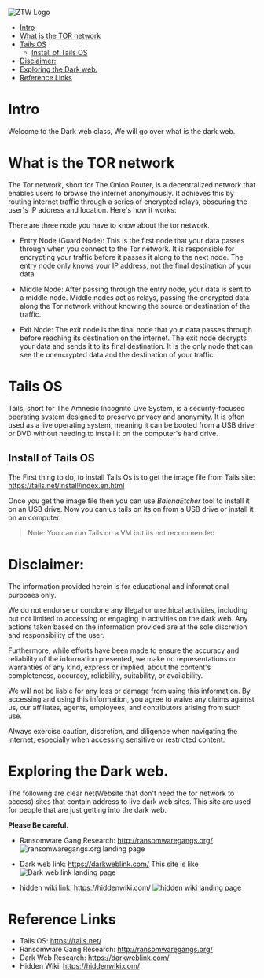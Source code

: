 ![ZTW Logo](../Assets/Hacking_Labs_graphics_ztw_logo_med_1.png)



- [Intro](#intro)
- [What is the TOR network](#what-is-the-tor-network)
- [Tails OS](#tails-os)
  - [Install of Tails OS](#install-of-tails-os)
- [Disclaimer:](#disclaimer)
- [Exploring the Dark web.](#exploring-the-dark-web)
- [Reference Links](#reference-links)

# Intro

Welcome to the Dark web class, We will go over what is the dark web.

# What is the TOR network

The Tor network, short for The Onion Router, is a decentralized network that
enables users to browse the internet anonymously. It achieves this by routing
internet traffic through a series of encrypted relays, obscuring the user's IP
address and location. Here's how it works:

There are three node you have to know about the tor network. 
- Entry Node (Guard Node): This is the first node that your data passes through
  when you connect to the Tor network. It is responsible for encrypting your
  traffic before it passes it along to the next node. The entry node only knows
  your IP address, not the final destination of your data.

- Middle Node: After passing through the entry node, your data is sent to a
  middle node. Middle nodes act as relays, passing the encrypted data along
  the Tor network without knowing the source or destination of the traffic.

- Exit Node: The exit node is the final node that your data passes through
  before reaching its destination on the internet. The exit node decrypts your
  data and sends it to its final destination. It is the only node that can see
  the unencrypted data and the destination of your traffic.

# Tails OS

Tails, short for The Amnesic Incognito Live System, is a security-focused
operating system designed to preserve privacy and anonymity. It is often used
as a live operating system, meaning it can be booted from a USB drive or DVD
without needing to install it on the computer's hard drive. 

## Install of Tails OS

The First thing to do, to install Tails Os is to get the image file from Tails
site: https://tails.net/install/index.en.html

Once you get the image file then you can use *BalenaEtcher* tool to install it
on an USB drive. Now you can us tails on its on from a USB drive or install it 
on an computer.

> Note: You can run Tails on a VM but its not recommended 

# Disclaimer:

The information provided herein is for educational and informational purposes
only.

We do not endorse or condone any illegal or unethical activities, including but
not limited to accessing or engaging in activities on the dark web. Any actions
taken based on the information provided are at the sole discretion and
responsibility of the user.

Furthermore, while efforts have been made to ensure the accuracy and
reliability of the information presented, we make no representations or
warranties of any kind, express or implied, about the content's completeness,
accuracy, reliability, suitability, or availability.

We will not be liable for any loss or damage from using this information. By
accessing and using this information, you agree to waive any claims against us,
our affiliates, agents, employees, and contributors arising from such use.

Always exercise caution, discretion, and diligence when navigating the internet,
especially when accessing sensitive or restricted content.

# Exploring the Dark web.

The following are clear net(Website that don't need the tor network to access)
sites that contain address to live dark web sites. This site are used for
people that are just getting into the dark web.

**Please Be careful.**

- Ransomware Gang Research: http://ransomwaregangs.org/ 
  ![ransomwaregangs.org landing page](../Assets/Darkweb/Ransomware.png)


- Dark web link: https://darkweblink.com/ This site is like 
  ![Dark web link landing page](../Assets/Darkweb/Darkweblink.png)

- hidden wiki link: https://hiddenwiki.com/
  ![hidden wiki landing page](../Assets/Darkweb/Hiddenwiki.png)

# Reference Links
- Tails OS: https://tails.net/
- Ransomware Gang Research: http://ransomwaregangs.org/
- Dark Web Research: https://darkweblink.com/
- Hidden Wiki: https://hiddenwiki.com/
